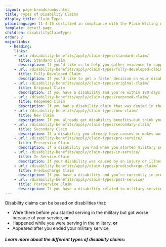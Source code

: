 ```yaml
---
layout: page-breadcrumbs.html
title: Types of Disability Claims
display_title: Claim Types
plainlanguage: 11-4-16 certified in compliance with the Plain Writing Act
template: detail-page
children: disabilityClaimTypes
order: 2
majorlinks:
  - heading: 
    links:
    - url: /disability-benefits/apply/claim-types/standard-claim/
      title: Standard Claim 
      description: If you’d like us to help you gather evidence to support your disability benefits claim, file a standard claim.
    - url: /disability-benefits/apply/claim-types/fully-developed-claim/
      title: Fully Developed Claim 
      description: If you’d like to get a faster decision on your disability benefits claim, use the Fully Developed Claims program and send in all evidence you have when you file your claim.
    - url: /disability-benefits/apply/claim-types/original-claim/
      title: Original Claim 
      description: If you have a disability and you’re within 180 days of ending military service, you can file your first claim—known as the original claim. 
    - url: /disability-benefits/apply/claim-types/reopened-claim/
      title: Reopened Claim
      description: If you had a disability claim that was denied in the past, file a reopened claim to get a new decision. 
    - url: /disability-benefits/apply/claim-types/new-claim/
      title: New Claim
      description: If you already get disability benefits—but think you may qualify for more—file a new claim.
    - url: /disability-benefits/apply/claim-types/secondary-claim/
      title: Secondary Claim
      description: If a disability you already have causes—or makes worse—another disability, file a secondary claim for added disability benefits.
    - url: /disability-benefits/apply/claim-types/pre-service/
      title: Preservice Claim
      description: If a disability you had when you started military service got worse because of your service, file a preserve claim.
    - url: /disability-benefits/apply/claim-types/in-service/
      title: In-Service Claim
      description: If your disability was caused by an injury or illness you got while in the line of duty, file an in-service claim.
    - url: /disability-benefits/apply/claim-types/predischarge-claim/
      title: Predischarge Claim
      description: If you have a disability and you’re currently in predischarge status, file a predischarge disability claim up to 180 days before you leave the military.
    - url: /disability-benefits/apply/claim-types/post-service/
      title: Postservice Claim
      description: If you have a disability related to military service that didn’t appear until after you ended your service, file a postservice claim.
---
```


<div class="va-introtext">

Disability claims can be based on disabilities that:

</div>

- Were there before you started serving in the military but got worse because of your service, **or**
- Happened while you were serving in the military, **or**
- Appeared after you ended your military service

##### Learn more about the different types of disability claims:
